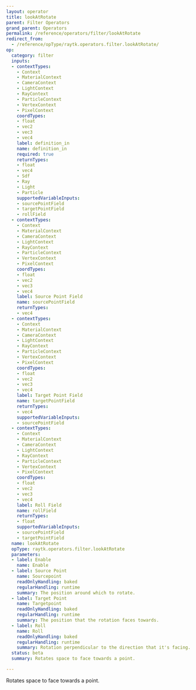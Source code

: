 ```yaml
---
layout: operator
title: lookAtRotate
parent: Filter Operators
grand_parent: Operators
permalink: /reference/operators/filter/lookAtRotate
redirect_from:
  - /reference/opType/raytk.operators.filter.lookAtRotate/
op:
  category: filter
  inputs:
  - contextTypes:
    - Context
    - MaterialContext
    - CameraContext
    - LightContext
    - RayContext
    - ParticleContext
    - VertexContext
    - PixelContext
    coordTypes:
    - float
    - vec2
    - vec3
    - vec4
    label: definition_in
    name: definition_in
    required: true
    returnTypes:
    - float
    - vec4
    - Sdf
    - Ray
    - Light
    - Particle
    supportedVariableInputs:
    - sourcePointField
    - targetPointField
    - rollField
  - contextTypes:
    - Context
    - MaterialContext
    - CameraContext
    - LightContext
    - RayContext
    - ParticleContext
    - VertexContext
    - PixelContext
    coordTypes:
    - float
    - vec2
    - vec3
    - vec4
    label: Source Point Field
    name: sourcePointField
    returnTypes:
    - vec4
  - contextTypes:
    - Context
    - MaterialContext
    - CameraContext
    - LightContext
    - RayContext
    - ParticleContext
    - VertexContext
    - PixelContext
    coordTypes:
    - float
    - vec2
    - vec3
    - vec4
    label: Target Point Field
    name: targetPointField
    returnTypes:
    - vec4
    supportedVariableInputs:
    - sourcePointField
  - contextTypes:
    - Context
    - MaterialContext
    - CameraContext
    - LightContext
    - RayContext
    - ParticleContext
    - VertexContext
    - PixelContext
    coordTypes:
    - float
    - vec2
    - vec3
    - vec4
    label: Roll Field
    name: rollField
    returnTypes:
    - float
    supportedVariableInputs:
    - sourcePointField
    - targetPointField
  name: lookAtRotate
  opType: raytk.operators.filter.lookAtRotate
  parameters:
  - label: Enable
    name: Enable
  - label: Source Point
    name: Sourcepoint
    readOnlyHandling: baked
    regularHandling: runtime
    summary: The position around which to rotate.
  - label: Target Point
    name: Targetpoint
    readOnlyHandling: baked
    regularHandling: runtime
    summary: The position that the rotation faces towards.
  - label: Roll
    name: Roll
    readOnlyHandling: baked
    regularHandling: runtime
    summary: Rotation perpendicular to the direction that it's facing.
  status: beta
  summary: Rotates space to face towards a point.

---
```



Rotates space to face towards a point.